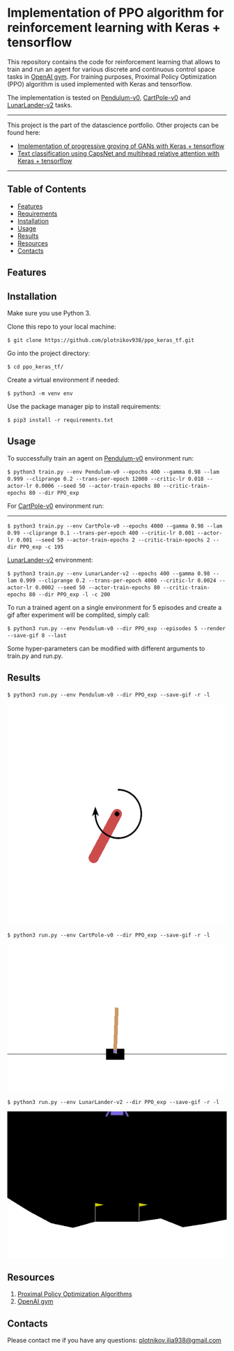 # Implementation of PPO algorithm for reinforcement learning with Keras + tensorflow

This repository contains the code for reinforcement learning that allows to train and run an agent 
for various discrete and continuous control space tasks 
in [OpenAI gym](https://github.com/openai/gym). 
For training purposes, Proximal Policy Optimization (PPO) algorithm is used implemented with Keras and tensorflow. 

The implementation is tested on [Pendulum-v0](https://github.com/openai/gym/wiki/Pendulum-v0), [CartPole-v0](https://github.com/openai/gym/wiki/CartPole-v0) and [LunarLander-v2](https://github.com/openai/gym/wiki/Leaderboard#lunarlander-v2) tasks. 

---
This project is the part of the datascience portfolio. Other projects can be found here:
* [Implementation of progressive groving of GANs with Keras + tensorflow](https://github.com/plotnikov938/pg_gans_keras_tf)
* [Text classification using CapsNet and multihead relative attention with Keras + tensorflow](https://github.com/plotnikov938/txt_class_keras_tf)
---

## Table of Contents
  * [Features](#features)
  * [Requirements](#requirements)
  * [Installation](#installation)
  * [Usage](#usage)
  * [Results](#results)
  * [Resources](#resources) 
  * [Contacts](#contacts)   
  
## Features

## Installation
Make sure you use Python 3.

Clone this repo to your local machine:
```
$ git clone https://github.com/plotnikov938/ppo_keras_tf.git
```
Go into the project directory:
```
$ cd ppo_keras_tf/
```
Create a virtual environment if needed:
```
$ python3 -m venv env
```
Use the package manager pip to install requirements:
```
$ pip3 install -r requirements.txt
```

## Usage
To successfully train an agent on [Pendulum-v0](https://github.com/openai/gym/wiki/Pendulum-v0) environment run:
```
$ python3 train.py --env Pendulum-v0 --epochs 400 --gamma 0.98 --lam 0.999 --cliprange 0.2 --trans-per-epoch 12000 --critic-lr 0.018 --actor-lr 0.0006 --seed 50 --actor-train-epochs 80 --critic-train-epochs 80 --dir PPO_exp
```

For [CartPole-v0](https://github.com/openai/gym/wiki/CartPole-v0) environment run:

--- 
```
$ python3 train.py --env CartPole-v0 --epochs 4000 --gamma 0.98 --lam 0.99 --cliprange 0.1 --trans-per-epoch 400 --critic-lr 0.001 --actor-lr 0.001 --seed 50 --actor-train-epochs 2 --critic-train-epochs 2 --dir PPO_exp -c 195
```

[LunarLander-v2](https://github.com/openai/gym/wiki/Leaderboard#lunarlander-v2) environment: 
```
$ python3 train.py --env LunarLander-v2 --epochs 400 --gamma 0.98 --lam 0.999 --cliprange 0.2 --trans-per-epoch 4000 --critic-lr 0.0024 --actor-lr 0.0002 --seed 50 --actor-train-epochs 80 --critic-train-epochs 80 --dir PPO_exp -l -c 200
```

To run a trained agent on a single environment for 5 episodes and create 
a gif after experiment will be complited, simply call:
```
$ python3 run.py --env Pendulum-v0 --dir PPO_exp --episodes 5 --render --save-gif 8 --last
```
Some hyper-parameters can be modified with different arguments to train.py and run.py.

## Results

<pre><code id="code2">$ python3 run.py --env Pendulum-v0 --dir PPO_exp --save-gif -r -l</code></pre>

<p align="center">
    <img id="preview" src="PPO_exp/results/Pendulum-v0.gif" width="640" name="gif" />
</p>

<pre><code id="code2">$ python3 run.py --env CartPole-v0 --dir PPO_exp --save-gif -r -l</code></pre>

<p align="center">
    <img id="preview" src="PPO_exp/results/CartPole-v0.gif" width="640" name="gif" />
</p>

<pre><code id="code2">$ python3 run.py --env LunarLander-v2 --dir PPO_exp --save-gif -r -l</code></pre>

<p align="center">
    <img id="preview" src="PPO_exp/results/LunarLander-v2.gif" width="640" name="gif" />
</p>

## Resources
1. [Proximal Policy Optimization Algorithms](https://arxiv.org/abs/1707.06347)
2. [OpenAI gym](https://gym.openai.com)

## Contacts
Please contact me if you have any questions:  [plotnikov.ilia938@gmail.com](mailto:plotnikov.ilia938@gmail.com)

